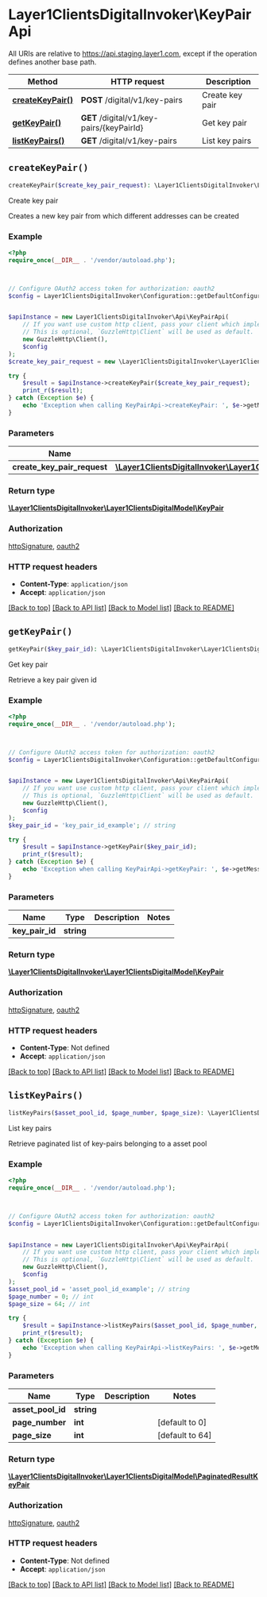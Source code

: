 # Layer1ClientsDigitalInvoker\KeyPairApi

All URIs are relative to https://api.staging.layer1.com, except if the operation defines another base path.

| Method | HTTP request | Description |
| ------------- | ------------- | ------------- |
| [**createKeyPair()**](KeyPairApi.md#createKeyPair) | **POST** /digital/v1/key-pairs | Create key pair |
| [**getKeyPair()**](KeyPairApi.md#getKeyPair) | **GET** /digital/v1/key-pairs/{keyPairId} | Get key pair |
| [**listKeyPairs()**](KeyPairApi.md#listKeyPairs) | **GET** /digital/v1/key-pairs | List key pairs |


## `createKeyPair()`

```php
createKeyPair($create_key_pair_request): \Layer1ClientsDigitalInvoker\Layer1ClientsDigitalModel\KeyPair
```

Create key pair

Creates a new key pair from which different addresses can be created

### Example

```php
<?php
require_once(__DIR__ . '/vendor/autoload.php');



// Configure OAuth2 access token for authorization: oauth2
$config = Layer1ClientsDigitalInvoker\Configuration::getDefaultConfiguration()->setAccessToken('YOUR_ACCESS_TOKEN');


$apiInstance = new Layer1ClientsDigitalInvoker\Api\KeyPairApi(
    // If you want use custom http client, pass your client which implements `GuzzleHttp\ClientInterface`.
    // This is optional, `GuzzleHttp\Client` will be used as default.
    new GuzzleHttp\Client(),
    $config
);
$create_key_pair_request = new \Layer1ClientsDigitalInvoker\Layer1ClientsDigitalModel\CreateKeyPairRequest(); // \Layer1ClientsDigitalInvoker\Layer1ClientsDigitalModel\CreateKeyPairRequest

try {
    $result = $apiInstance->createKeyPair($create_key_pair_request);
    print_r($result);
} catch (Exception $e) {
    echo 'Exception when calling KeyPairApi->createKeyPair: ', $e->getMessage(), PHP_EOL;
}
```

### Parameters

| Name | Type | Description  | Notes |
| ------------- | ------------- | ------------- | ------------- |
| **create_key_pair_request** | [**\Layer1ClientsDigitalInvoker\Layer1ClientsDigitalModel\CreateKeyPairRequest**](../Model/CreateKeyPairRequest.md)|  | |

### Return type

[**\Layer1ClientsDigitalInvoker\Layer1ClientsDigitalModel\KeyPair**](../Model/KeyPair.md)

### Authorization

[httpSignature](../../README.md#httpSignature), [oauth2](../../README.md#oauth2)

### HTTP request headers

- **Content-Type**: `application/json`
- **Accept**: `application/json`

[[Back to top]](#) [[Back to API list]](../../README.md#endpoints)
[[Back to Model list]](../../README.md#models)
[[Back to README]](../../README.md)

## `getKeyPair()`

```php
getKeyPair($key_pair_id): \Layer1ClientsDigitalInvoker\Layer1ClientsDigitalModel\KeyPair
```

Get key pair

Retrieve a key pair given id

### Example

```php
<?php
require_once(__DIR__ . '/vendor/autoload.php');



// Configure OAuth2 access token for authorization: oauth2
$config = Layer1ClientsDigitalInvoker\Configuration::getDefaultConfiguration()->setAccessToken('YOUR_ACCESS_TOKEN');


$apiInstance = new Layer1ClientsDigitalInvoker\Api\KeyPairApi(
    // If you want use custom http client, pass your client which implements `GuzzleHttp\ClientInterface`.
    // This is optional, `GuzzleHttp\Client` will be used as default.
    new GuzzleHttp\Client(),
    $config
);
$key_pair_id = 'key_pair_id_example'; // string

try {
    $result = $apiInstance->getKeyPair($key_pair_id);
    print_r($result);
} catch (Exception $e) {
    echo 'Exception when calling KeyPairApi->getKeyPair: ', $e->getMessage(), PHP_EOL;
}
```

### Parameters

| Name | Type | Description  | Notes |
| ------------- | ------------- | ------------- | ------------- |
| **key_pair_id** | **string**|  | |

### Return type

[**\Layer1ClientsDigitalInvoker\Layer1ClientsDigitalModel\KeyPair**](../Model/KeyPair.md)

### Authorization

[httpSignature](../../README.md#httpSignature), [oauth2](../../README.md#oauth2)

### HTTP request headers

- **Content-Type**: Not defined
- **Accept**: `application/json`

[[Back to top]](#) [[Back to API list]](../../README.md#endpoints)
[[Back to Model list]](../../README.md#models)
[[Back to README]](../../README.md)

## `listKeyPairs()`

```php
listKeyPairs($asset_pool_id, $page_number, $page_size): \Layer1ClientsDigitalInvoker\Layer1ClientsDigitalModel\PaginatedResultKeyPair
```

List key pairs

Retrieve paginated list of key-pairs belonging to a asset pool

### Example

```php
<?php
require_once(__DIR__ . '/vendor/autoload.php');



// Configure OAuth2 access token for authorization: oauth2
$config = Layer1ClientsDigitalInvoker\Configuration::getDefaultConfiguration()->setAccessToken('YOUR_ACCESS_TOKEN');


$apiInstance = new Layer1ClientsDigitalInvoker\Api\KeyPairApi(
    // If you want use custom http client, pass your client which implements `GuzzleHttp\ClientInterface`.
    // This is optional, `GuzzleHttp\Client` will be used as default.
    new GuzzleHttp\Client(),
    $config
);
$asset_pool_id = 'asset_pool_id_example'; // string
$page_number = 0; // int
$page_size = 64; // int

try {
    $result = $apiInstance->listKeyPairs($asset_pool_id, $page_number, $page_size);
    print_r($result);
} catch (Exception $e) {
    echo 'Exception when calling KeyPairApi->listKeyPairs: ', $e->getMessage(), PHP_EOL;
}
```

### Parameters

| Name | Type | Description  | Notes |
| ------------- | ------------- | ------------- | ------------- |
| **asset_pool_id** | **string**|  | |
| **page_number** | **int**|  | [default to 0] |
| **page_size** | **int**|  | [default to 64] |

### Return type

[**\Layer1ClientsDigitalInvoker\Layer1ClientsDigitalModel\PaginatedResultKeyPair**](../Model/PaginatedResultKeyPair.md)

### Authorization

[httpSignature](../../README.md#httpSignature), [oauth2](../../README.md#oauth2)

### HTTP request headers

- **Content-Type**: Not defined
- **Accept**: `application/json`

[[Back to top]](#) [[Back to API list]](../../README.md#endpoints)
[[Back to Model list]](../../README.md#models)
[[Back to README]](../../README.md)

